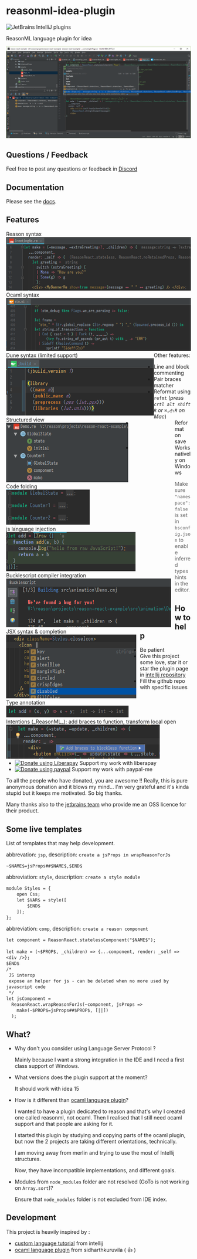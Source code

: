 # reasonml-idea-plugin

![JetBrains IntelliJ plugins](https://img.shields.io/jetbrains/plugin/d/9440-reasonml.svg)

ReasonML language plugin for idea

![screenshot](screenshot.png)

## Questions / Feedback

Feel free to post any questions or feedback in [Discord](https://discord.gg/etjAsHR) 

## Documentation

Please see the [docs](docs).

## Features

<div style="float:left">
    <div>Reason&nbsp;syntax</div><img src="docs/img/syntax-reason.png"/>
</div>
<div style="float:left">
    <div>Ocaml&nbsp;syntax</div><img src="docs/img/syntax-ocaml.png"/>
</div>
<div style="float:left">
    <div>Dune&nbsp;syntax (limited support)</div><img src="docs/img/syntax-dune.png"/>
</div>
<span style="float:left;margin-right:10px"><div>Structured view</div><img src="docs/img/structure.png"/></span>
<div style="float:left;margin-right:10px"><div>Code folding</div><img src="docs/img/folding.png"/></div>
<div style="float:left;margin-right:10px"><div>js language injection</div><img src="docs/img/lang-inject.png"/></div>
<div style="float:left;margin-right:10px"><div>Bucklescript compiler integration</div><img src="docs/img/bsb.png"/></div>
<div style="float:left;margin-right:10px"><div>JSX syntax & completion</div><img src="docs/img/jsx.png"/></div>
<div style="float:left;margin-right:10px"><div>Type annotation</div><img src="docs/img/type.png"/></div>
<div style="float:left;margin-right:10px"><div>Intentions (_ReasonML_): add braces to function, transform local open</div><img src="docs/img/intention.png"/></div>


Other features:
- Line and block commenting 
- Pair braces matcher
- Reformat using `refmt` (_press `crtl alt shift R` or `⌘⎇⇧R` on Mac_)
- Reformat on save
- Works natively on Windows


> Make sure `"namespace": false` is set in `bsconfig.json` to enable inferred types hints in the editor.

## How to help

- Be patient
- Give this project some love, star it or star the plugin page in [intellij repository](https://plugins.jetbrains.com/plugin/9440-reasonml-language-plugin)
- Fill the github repo with specific issues
- <a href="https://liberapay.com/hgiraud/donate"><img alt="Donate using Liberapay" src="https://liberapay.com/assets/widgets/donate.svg"></a> Support my work with liberapay
- <a href="https://www.paypal.me/rvgiraud"><img alt="Donate using paypal" src="https://img.shields.io/badge/paypal-me-blue.svg"></a> Support my work with paypal-me

To all the people who have donated, you are awesome !! Really, this is pure anonymous donation and it blows my mind... I'm very grateful and it's kinda stupid but it keeps me motivated. So big thanks.

Many thanks also to the [jetbrains team](https://www.jetbrains.com/?from=reasonml-idea-plugin) who provide me an OSS licence for their product.

## Some live templates

List of templates that may help development.

abbrevation: `jsp`, description: `create a jsProps in wrapReasonForJs`
```
~$NAME$=jsProps##$NAME$,$END$
```

abbreviation: `style`, description: `create a style module`
```
module Styles = {
    open Css;
    let $VAR$ = style([
        $END$
    ]);
};
```

abbreviation: `comp`, description: `create a reason component`
```
let component = ReasonReact.statelessComponent("$NAME$");

let make = (~$PROP$, _children) => {...component, render: _self => <div />};
$END$
/*
 JS interop
 expose an helper for js - can be deleted when no more used by javascript code
 */
let jsComponent =
  ReasonReact.wrapReasonForJs(~component, jsProps =>
    make(~$PROP$=jsProps##$PROP$, [||])
  );
```

## What?

- Why don't you consider using Language Server Protocol ?

  Mainly because I want a strong integration in the IDE and I need a first class support of Windows.

- What versions does the plugin support at the moment?

  It should work with idea 15

- How is it different than [ocaml language plugin](https://github.com/sidharthkuruvila/ocaml-ide)?

  I wanted to have a plugin dedicated to reason and that's why I created one called reasonml, not ocaml.
  Then I realised that I still need ocaml support and that people are asking for it.
    
  I started this plugin by studying and copying parts of the ocaml plugin, but now the 2 projects are taking different orientations, technically.
    
  I am moving away from merlin and trying to use the most of Intellij structures.
    
  Now, they have incompatible implementations, and different goals. 

- Modules from `node_modules` folder are not resolved (GoTo is not working on `Array.sort`)?

  Ensure that `node_modules` folder is not excluded from IDE index.

## Development

This project is heavily inspired by :
- [custom language tutorial](http://www.jetbrains.org/intellij/sdk/docs/tutorials/custom_language_support_tutorial.html) from intellij
- [ocaml language plugin](https://github.com/sidharthkuruvila/ocaml-ide) from sidharthkuruvila ( :+1: )
